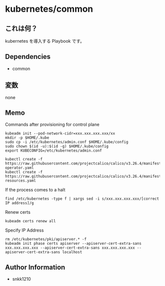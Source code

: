 kubernetes/common
=========

## これは何？

kubernetes を導入する Playbook です。

## Dependencies

- common

## 変数

none

## Memo

Commands after provisioning for control plane
```
kubeadm init --pod-network-cidr=xxx.xxx.xxx.xxx/xx
mkdir -p $HOME/.kube
sudo cp -i /etc/kubernetes/admin.conf $HOME/.kube/config
sudo chown $(id -u):$(id -g) $HOME/.kube/config
export KUBECONFIG=/etc/kubernetes/admin.conf

kubectl create -f https://raw.githubusercontent.com/projectcalico/calico/v3.26.4/manifests/tigera-operator.yaml
kubectl create -f https://raw.githubusercontent.com/projectcalico/calico/v3.26.4/manifests/custom-resources.yaml
```

If the process comes to a halt
```
find /etc/kubernetes -type f | xargs sed -i s/xxx.xxx.xxx.xxx/[correct IP address]/g
```

Renew certs
```
kubeadm certs renew all
```

Specify IP Address
```
rm /etc/kubernetes/pki/apiserver.* -f
kubeadm init phase certs apiserver --apiserver-cert-extra-sans xxx.xxx.xxx.xxx --apiserver-cert-extra-sans xxx.xxx.xxx.xxx --apiserver-cert-extra-sans localhost
```

Author Information
------------------

- snkk1210